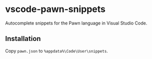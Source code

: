 # vscode-pawn-snippets
Autocomplete snippets for the Pawn language in Visual Studio Code.

## Installation

Copy `pawn.json` to `%appdata%\Code\User\snippets`.

